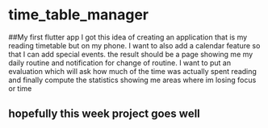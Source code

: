 # time_table_manager
 ##My first flutter app
 I got this idea of creating an application that is my reading timetable but on my phone.
 I want to also add a calendar feature so that I can add special events.
the result should be a page showing me my daily routine and notification for change of routine.
I want to put an evaluation which will ask how much of the time was actually spent reading and finally compute the statistics
showing me areas where im losing focus or time

## hopefully this week project goes well

